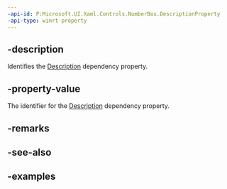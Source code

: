 ```yaml
---
-api-id: P:Microsoft.UI.Xaml.Controls.NumberBox.DescriptionProperty
-api-type: winrt property
---
```


## -description

Identifies the [Description](numberbox_description.md) dependency property.

## -property-value

The identifier for the [Description](numberbox_description.md) dependency property.

## -remarks

## -see-also

## -examples

